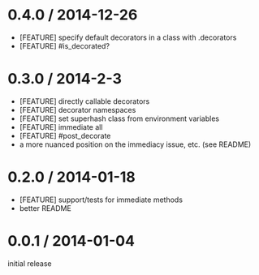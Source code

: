 # 0.4.0 / 2014-12-26

* [FEATURE] specify default decorators in a class with .decorators
* [FEATURE] #is_decorated?

# 0.3.0 / 2014-2-3

* [FEATURE] directly callable decorators
* [FEATURE] decorator namespaces
* [FEATURE] set superhash class from environment variables
* [FEATURE] immediate all
* [FEATURE] #post_decorate
* a more nuanced position on the immediacy issue, etc. (see README)

# 0.2.0 / 2014-01-18

* [FEATURE] support/tests for immediate methods
* better README

# 0.0.1 / 2014-01-04

initial release
